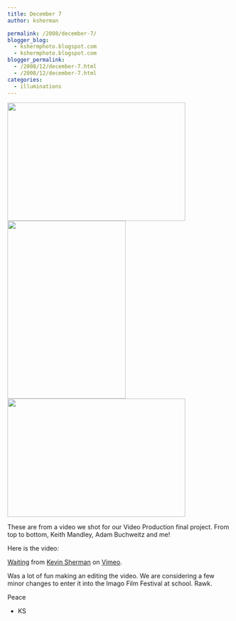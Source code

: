 ```yaml
---
title: December 7
author: ksherman

permalink: /2008/december-7/
blogger_blog:
  - kshermphoto.blogspot.com
  - kshermphoto.blogspot.com
blogger_permalink:
  - /2008/12/december-7.html
  - /2008/12/december-7.html
categories:
  - illuminations
---
```

<a href="http://4.bp.blogspot.com/_HTtVcKQt9f8/SVmFc5w1XFI/AAAAAAAABaM/yqGUtBpQzDM/s1600-h/Waiting-3.jpg"><img style="cursor: pointer; width: 400px; height: 266px;" src="http://4.bp.blogspot.com/_HTtVcKQt9f8/SVmFc5w1XFI/AAAAAAAABaM/yqGUtBpQzDM/s400/Waiting-3.jpg" alt="" id="BLOGGER_PHOTO_ID_5285402369284463698" border="0" /></a>  
<a href="http://4.bp.blogspot.com/_HTtVcKQt9f8/SVmFczcRSyI/AAAAAAAABaE/pCEx9YIjgHA/s1600-h/Waiting-2.jpg"><img style="cursor: pointer; width: 266px; height: 400px;" src="http://4.bp.blogspot.com/_HTtVcKQt9f8/SVmFczcRSyI/AAAAAAAABaE/pCEx9YIjgHA/s400/Waiting-2.jpg" alt="" id="BLOGGER_PHOTO_ID_5285402367587601186" border="0" /></a>  
<a href="http://3.bp.blogspot.com/_HTtVcKQt9f8/SVmFck8lyKI/AAAAAAAABZ8/WbJcwMihte4/s1600-h/Waiting-1.jpg"><img style="cursor: pointer; width: 400px; height: 266px;" src="http://3.bp.blogspot.com/_HTtVcKQt9f8/SVmFck8lyKI/AAAAAAAABZ8/WbJcwMihte4/s400/Waiting-1.jpg" alt="" id="BLOGGER_PHOTO_ID_5285402363696629922" border="0" /></a>

These are from a video we shot for our Video Production final project. From top to bottom, Keith Mandley, Adam Buchweitz and me!

Here is the video:  
  
[Waiting][1] from [Kevin Sherman][2] on [Vimeo][3].

Was a lot of fun making an editing the video. We are considering a few minor changes to enter it into the Imago Film Festival at school. Rawk.

Peace  
- KS

 [1]: http://vimeo.com/2505549
 [2]: http://vimeo.com/user1031377
 [3]: http://vimeo.com